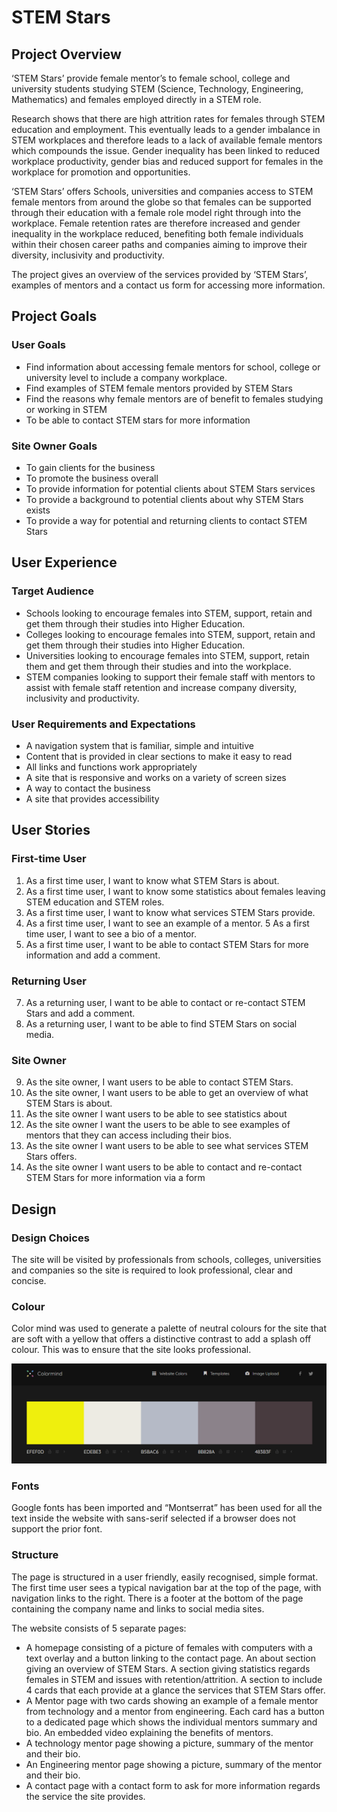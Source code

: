 # STEM Stars

## Project Overview

‘STEM Stars’ provide female mentor’s to female school, college and university students studying STEM (Science, Technology, Engineering, Mathematics) and females employed directly in a STEM role. 

Research shows that there are high attrition rates for females through STEM education and employment. This eventually leads to a gender imbalance in STEM workplaces and therefore leads to a lack of available female mentors which compounds the issue. Gender inequality has been linked to reduced workplace productivity, gender bias and reduced support for females in the workplace for promotion and opportunities.

‘STEM Stars’ offers Schools, universities and companies access to STEM female mentors from around the globe so that females can be supported through their education with a female role model right through into the workplace. Female retention rates are therefore increased and gender inequality in the workplace reduced, benefiting both female individuals within their chosen career paths and companies aiming to improve their diversity, inclusivity and productivity.

The project gives an overview of the services provided by ‘STEM Stars’, examples of mentors and a contact us form for accessing more information.


## Project Goals

### User Goals
-	Find information about accessing female mentors for school, college or university level to include a company workplace.
-	Find examples of STEM female mentors provided by STEM Stars
-	Find the reasons why female mentors are of benefit to females studying or working in STEM
-	To be able to contact STEM stars for more information

### Site Owner Goals
-	To gain clients for the business
-	To promote the business overall
-	To provide information for potential clients about STEM Stars services
-	To provide a background to potential clients about why STEM Stars exists
-	To provide a way for potential and returning clients to contact STEM Stars


## User Experience

### Target Audience
-	Schools looking to encourage females into STEM, support, retain and get them through their studies into Higher Education.
-	Colleges looking to encourage females into STEM, support, retain and get them through their studies into Higher Education.
-	Universities looking to encourage females into STEM, support, retain them and get them through their studies and into the workplace.
-	STEM companies looking to support their female staff with mentors to assist with female staff retention and increase company diversity, inclusivity and productivity.

### User Requirements and Expectations
-	A navigation system that is familiar, simple and intuitive
-	Content that is provided in clear sections to make it easy to read
-	All links and functions work appropriately
-	A site that is responsive and works on a variety of screen sizes
-	A way to contact the business
-	A site that provides accessibility


## User Stories

### First-time User 
1.	As a first time user, I want to know what STEM Stars is about.
2.	As a first time user, I want to know some statistics about females leaving STEM education and STEM roles.
3.	As a first time user, I want to know what services STEM Stars provide.
4.	As a first time user, I want to see an example of a mentor.
5	As a first time user, I want to see a bio of a mentor.
6.	As a first time user, I want to be able to contact STEM Stars for more information and add a comment.

### Returning User
7.	As a returning user, I want to be able to contact or re-contact STEM Stars and add a comment.
8.	As a returning user, I want to be able to find STEM Stars on social media.

### Site Owner 
9.	As the site owner, I want users to be able to contact STEM Stars.
10.	As the site owner, I want users to be able to get an overview of what STEM Stars is about.
11.	As the site owner I want users to be able to see statistics about 
12.	As the site owner I want the users to be able to see examples of mentors that they can access including their bios.
13.	As the site owner I want users to be able to see what services STEM Stars offers.
14.	As the site owner I want users to be able to contact and re-contact STEM Stars for more information via a form


## Design

### Design Choices
The site will be visited by professionals from schools, colleges, universities and companies so the site is required to look professional, clear and concise. 

### Colour
Color mind was used to generate a palette of neutral colours for the site that are soft with a yellow that offers a distinctive contrast to add a splash off colour. This was to ensure that the site looks professional.
<br>

![Colour scheme](docs/features/colormind.png)

### Fonts
Google fonts has been imported and “Montserrat” has been used for all the text inside the website with sans-serif selected if a browser does not support the prior font.

### Structure
The page is structured in a user friendly, easily recognised, simple format. The first time user sees a typical navigation bar at the top of the page, with navigation links to the right. There is a footer at the bottom of the page containing the company name and links to social media sites.

The website consists of 5 separate pages: 
- A homepage consisting of a picture of females with computers with a text overlay and a button linking to the contact page. An about section giving an overview of STEM Stars. A section giving statistics regards females in STEM and issues with retention/attrition. A section to include 4 cards that each provide at a glance the services that STEM Stars offer. 
- A Mentor page with two cards showing an example of a female mentor from technology and a mentor from engineering. Each card has a button to a dedicated page which shows the individual mentors summary and bio. An embedded video explaining the benefits of mentors.
- A technology mentor page showing a picture, summary of the mentor and their bio.
- An Engineering mentor page showing a picture, summary of the mentor and their bio.
- A contact page with a contact form to ask for more information regards the service the site provides.
